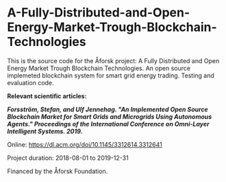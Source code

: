 # A-Fully-Distributed-and-Open-Energy-Market-Trough-Blockchain-Technologies


This is the source code for the Åforsk project: A Fully Distributed and Open Energy Market Trough Blockchain Technologies. An open source implemeted blockchain system for smart grid energy trading. Testing and evaluation code.

**Relevant scientific articles:**

***Forsström, Stefan, and Ulf Jennehag. "An Implemented Open Source Blockchain Market for Smart Grids and Microgrids Using Autonomous Agents." Proceedings of the International Conference on Omni-Layer Intelligent Systems. 2019.***

Online: https://dl.acm.org/doi/10.1145/3312614.3312641


Project duration: 2018-08-01 to 2019-12-31

Financed by the Åforsk Foundation.
